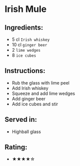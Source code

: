 # Irish Mule <!-- # Kentucky Mule -->

## Ingredients:
- 5 cl `Irish whiskey` <!-- - 5 cl `bourbon` -->
- 10 cl `ginger beer`
- 2 `lime wedges`
- 8 `ice cubes`

## Instructions:
- Rub the glass with lime peel
- Add Irish whiskey <!-- - Add bourbon -->
- Squeeze and add lime wedges
- Add ginger beer
- Add ice cubes and stir

## Served in:
- Highball glass

## Rating:
- ★★★★☆